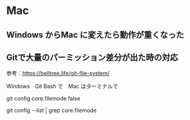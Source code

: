 # Mac

## Windows からMac に変えたら動作が重くなった

## Gitで大量のパーミッション差分が出た時の対応

参考：https://belltree.life/git-file-system/

Windows　Git Bash で　Mac はターミナルで

git config core.filemode false

git config --list | grep core.filemode
